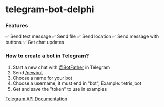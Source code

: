 
# telegram-bot-delphi

### Features

✅ Send text message
✅ Send file
✅ Send location
✅ Send message with buttons
✅ Get chat updates



### How to create a bot in Telegram? 
1. Start a new chat with [@BotFather](https://t.me/botfather) in Telegram
2. Send [/newbot]() 
3. Choose a name for your bot
4. Choose a username, it must end in "bot", Example: tetris_bot
5. Get and save the "token" to use in examples


[Telegram API Documentation](https://core.telegram.org/bots/api)
